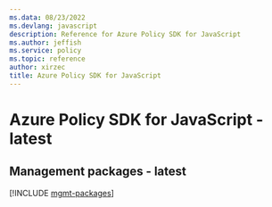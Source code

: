 ```yaml
---
ms.data: 08/23/2022
ms.devlang: javascript
description: Reference for Azure Policy SDK for JavaScript
ms.author: jeffish
ms.service: policy
ms.topic: reference
author: xirzec
title: Azure Policy SDK for JavaScript
---
```

# Azure Policy SDK for JavaScript - latest

## Management packages - latest
[!INCLUDE [mgmt-packages](policy-mgmt-index.md)]